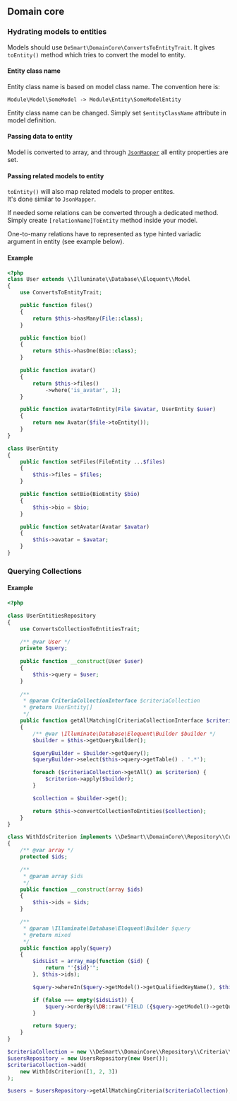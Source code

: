 ## Domain core

### Hydrating models to entities

Models should use `DeSmart\DomainCore\ConvertsToEntityTrait`. It gives `toEntity()` method which tries to convert the model to entity.

#### Entity class name 

Entity class name is based on model class name. The convention here is:

```
Module\Model\SomeModel -> Module\Entity\SomeModelEntity
```

Entity class name can be changed. Simply set `$entityClassName` attribute in model definition.

#### Passing data to entity

Model is converted to array, and through [`JsonMapper`](https://github.com/netresearch/jsonmapper) all entity properties are set.

#### Passing related models to entity

`toEntity()` will also map related models to proper entites.  
It's done similar to `JsonMapper`. 

If needed some relations can be converted through a dedicated method. Simply create `[relationName]ToEntity` method inside your model.

One-to-many relations have to represented as type hinted variadic argument in entity (see example below).

#### Example

```php
<?php
class User extends \\Illuminate\\Database\\Eloquent\\Model
{
    use ConvertsToEntityTrait;

    public function files()
    {
        return $this->hasMany(File::class);
    }

    public function bio()
    {
        return $this->hasOne(Bio::class);
    }

    public function avatar()
    {
        return $this->files()
            ->where('is_avatar', 1);
    }

    public function avatarToEntity(File $avatar, UserEntity $user)
    {
        return new Avatar($file->toEntity());
    }
}

class UserEntity
{
    public function setFiles(FileEntity ...$files)
    {
        $this->files = $files;
    }

    public function setBio(BioEntity $bio) 
    {
        $this->bio = $bio;
    }

    public function setAvatar(Avatar $avatar)
    {
        $this->avatar = $avatar;
    }
}
```

### Querying Collections

#### Example
```php
<?php

class UserEntitiesRepository
{
    use ConvertsCollectionToEntitiesTrait;

    /** @var User */
    private $query;
    
    public function __construct(User $user)
    {
        $this->query = $user;
    }
    
    /**
     * @param CriteriaCollectionInterface $criteriaCollection
     * @return UserEntity[]
     */
    public function getAllMatching(CriteriaCollectionInterface $criteriaCollection) 
    {
        /** @var \Illuminate\Database\Eloquent\Builder $builder */
        $builder = $this->getQueryBuilder();

        $queryBuilder = $builder->getQuery();
        $queryBuilder->select($this->query->getTable() . '.*');

        foreach ($criteriaCollection->getAll() as $criterion) {
            $criterion->apply($builder);
        }

        $collection = $builder->get();

        return $this->convertCollectionToEntities($collection);
    }
}

class WithIdsCriterion implements \\DeSmart\\DomainCore\\Repository\\Criteria\\CriterionInterface
{
    /** @var array */
    protected $ids;

    /**
     * @param array $ids
     */
    public function __construct(array $ids)
    {
        $this->ids = $ids;
    }

    /**
     * @param \Illuminate\Database\Eloquent\Builder $query
     * @return mixed
     */
    public function apply($query)
    {
        $idsList = array_map(function ($id) {
            return "'{$id}'";
        }, $this->ids);

        $query->whereIn($query->getModel()->getQualifiedKeyName(), $this->ids);

        if (false === empty($idsList)) {
            $query->orderBy(\DB::raw("FIELD ({$query->getModel()->getQualifiedKeyName()}," . implode(',', $idsList) . ")"));
        }

        return $query;
    }
}

$criteriaCollection = new \\DeSmart\\DomainCore\\Repository\\Criteria\\CriteriaCollection();
$usersRepository = new UsersRepository(new User());
$criteriaCollection->add(
    new WithIdsCriterion([1, 2, 3])
);

$users = $usersRepository->getAllMatchingCriteria($criteriaCollection);

```